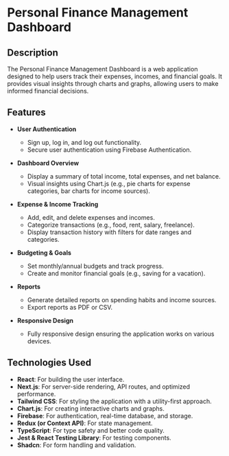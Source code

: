# Personal Finance Management Dashboard

## Description

The Personal Finance Management Dashboard is a web application designed to help users track their expenses, incomes, and financial goals. It provides visual insights through charts and graphs, allowing users to make informed financial decisions.

## Features

- **User Authentication**
  - Sign up, log in, and log out functionality.
  - Secure user authentication using Firebase Authentication.

- **Dashboard Overview**
  - Display a summary of total income, total expenses, and net balance.
  - Visual insights using Chart.js (e.g., pie charts for expense categories, bar charts for income sources).

- **Expense & Income Tracking**
  - Add, edit, and delete expenses and incomes.
  - Categorize transactions (e.g., food, rent, salary, freelance).
  - Display transaction history with filters for date ranges and categories.

- **Budgeting & Goals**
  - Set monthly/annual budgets and track progress.
  - Create and monitor financial goals (e.g., saving for a vacation).

- **Reports**
  - Generate detailed reports on spending habits and income sources.
  - Export reports as PDF or CSV.

- **Responsive Design**
  - Fully responsive design ensuring the application works on various devices.

## Technologies Used

- **React**: For building the user interface.
- **Next.js**: For server-side rendering, API routes, and optimized performance.
- **Tailwind CSS**: For styling the application with a utility-first approach.
- **Chart.js**: For creating interactive charts and graphs.
- **Firebase**: For authentication, real-time database, and storage.
- **Redux (or Context API)**: For state management.
- **TypeScript**: For type safety and better code quality.
- **Jest & React Testing Library**: For testing components.
- **Shadcn**: For form handling and validation.
